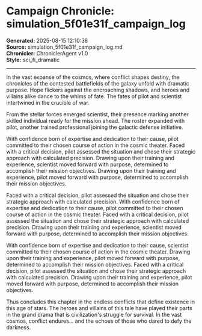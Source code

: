 # Campaign Chronicle: simulation_5f01e31f_campaign_log

**Generated:** 2025-08-15 12:10:38  
**Source:** simulation_5f01e31f_campaign_log.md  
**Chronicler:** ChroniclerAgent v1.0  
**Style:** sci_fi_dramatic  

---

In the vast expanse of the cosmos, where conflict shapes destiny, the chronicles of the contested battlefields of the galaxy unfold with dramatic purpose. Hope flickers against the encroaching shadows, and heroes and villains alike dance to the whims of fate. The fates of pilot and scientist intertwined in the crucible of war.

From the stellar forces emerged scientist, their presence marking another skilled individual ready for the mission ahead. The roster expanded with pilot, another trained professional joining the galactic defense initiative. 

With confidence born of expertise and dedication to their cause, pilot committed to their chosen course of action in the cosmic theater. Faced with a critical decision, pilot assessed the situation and chose their strategic approach with calculated precision. Drawing upon their training and experience, scientist moved forward with purpose, determined to accomplish their mission objectives. Drawing upon their training and experience, pilot moved forward with purpose, determined to accomplish their mission objectives. 

Faced with a critical decision, pilot assessed the situation and chose their strategic approach with calculated precision. With confidence born of expertise and dedication to their cause, pilot committed to their chosen course of action in the cosmic theater. Faced with a critical decision, pilot assessed the situation and chose their strategic approach with calculated precision. Drawing upon their training and experience, scientist moved forward with purpose, determined to accomplish their mission objectives. 

With confidence born of expertise and dedication to their cause, scientist committed to their chosen course of action in the cosmic theater. Drawing upon their training and experience, pilot moved forward with purpose, determined to accomplish their mission objectives. Faced with a critical decision, pilot assessed the situation and chose their strategic approach with calculated precision. Drawing upon their training and experience, pilot moved forward with purpose, determined to accomplish their mission objectives.

Thus concludes this chapter in the endless conflicts that define existence in this age of stars. The heroes and villains of this tale have played their parts in the grand drama that is civilization's struggle for survival. In the vast cosmos, conflict endures... and the echoes of those who dared to defy the darkness.
